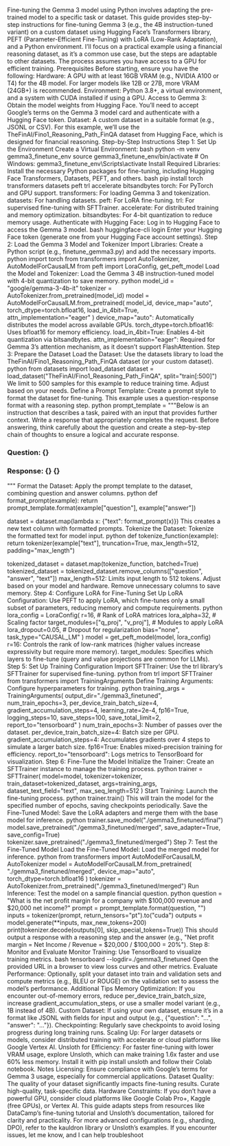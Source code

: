 Fine-tuning the Gemma 3 model using Python involves adapting the pre-trained model to a specific task or dataset. This guide provides step-by-step instructions for fine-tuning Gemma 3 (e.g., the 4B instruction-tuned variant) on a custom dataset using Hugging Face’s Transformers library, PEFT (Parameter-Efficient Fine-Tuning) with LoRA (Low-Rank Adaptation), and a Python environment. I’ll focus on a practical example using a financial reasoning dataset, as it’s a common use case, but the steps are adaptable to other datasets. The process assumes you have access to a GPU for efficient training.
Prerequisites
Before starting, ensure you have the following:
Hardware: A GPU with at least 16GB VRAM (e.g., NVIDIA A100 or T4) for the 4B model. For larger models like 12B or 27B, more VRAM (24GB+) is recommended.
Environment: Python 3.8+, a virtual environment, and a system with CUDA installed if using a GPU.
Access to Gemma 3: Obtain the model weights from Hugging Face. You’ll need to accept Google’s terms on the Gemma 3 model card and authenticate with a Hugging Face token.
Dataset: A custom dataset in a suitable format (e.g., JSONL or CSV). For this example, we’ll use the TheFinAI/Fino1_Reasoning_Path_FinQA dataset from Hugging Face, which is designed for financial reasoning.
Step-by-Step Instructions
Step 1: Set Up the Environment
Create a Virtual Environment:
bash
python -m venv gemma3_finetune_env
source gemma3_finetune_env/bin/activate  # On Windows: gemma3_finetune_env\Scripts\activate
Install Required Libraries:
Install the necessary Python packages for fine-tuning, including Hugging Face Transformers, Datasets, PEFT, and others.
bash
pip install torch transformers datasets peft trl accelerate bitsandbytes
torch: For PyTorch and GPU support.
transformers: For loading Gemma 3 and tokenization.
datasets: For handling datasets.
peft: For LoRA fine-tuning.
trl: For supervised fine-tuning with SFTTrainer.
accelerate: For distributed training and memory optimization.
bitsandbytes: For 4-bit quantization to reduce memory usage.
Authenticate with Hugging Face:
Log in to Hugging Face to access the Gemma 3 model.
bash
huggingface-cli login
Enter your Hugging Face token (generate one from your Hugging Face account settings).
Step 2: Load the Gemma 3 Model and Tokenizer
Import Libraries:
Create a Python script (e.g., finetune_gemma3.py) and add the necessary imports.
python
import torch
from transformers import AutoTokenizer, AutoModelForCausalLM
from peft import LoraConfig, get_peft_model
Load the Model and Tokenizer:
Load the Gemma 3 4B instruction-tuned model with 4-bit quantization to save memory.
python
model_id = "google/gemma-3-4b-it"
tokenizer = AutoTokenizer.from_pretrained(model_id)
model = AutoModelForCausalLM.from_pretrained(
    model_id,
    device_map="auto",
    torch_dtype=torch.bfloat16,
    load_in_4bit=True,
    attn_implementation="eager"
)
device_map="auto": Automatically distributes the model across available GPUs.
torch_dtype=torch.bfloat16: Uses bfloat16 for memory efficiency.
load_in_4bit=True: Enables 4-bit quantization via bitsandbytes.
attn_implementation="eager": Required for Gemma 3’s attention mechanism, as it doesn’t support FlashAttention.
Step 3: Prepare the Dataset
Load the Dataset:
Use the datasets library to load the TheFinAI/Fino1_Reasoning_Path_FinQA dataset (or your custom dataset).
python
from datasets import load_dataset
dataset = load_dataset("TheFinAI/Fino1_Reasoning_Path_FinQA", split="train[:500]")
We limit to 500 samples for this example to reduce training time. Adjust based on your needs.
Define a Prompt Template:
Create a prompt style to format the dataset for fine-tuning. This example uses a question-response format with a reasoning step.
python
prompt_template = """Below is an instruction that describes a task, paired with an input that provides further context. Write a response that appropriately completes the request. Before answering, think carefully about the question and create a step-by-step chain of thoughts to ensure a logical and accurate response.

### Question: {}
### Response: <think> {} </think> {}
"""
Format the Dataset:
Apply the prompt template to the dataset, combining question and answer columns.
python
def format_prompt(example):
    return prompt_template.format(example["question"], example["answer"])

dataset = dataset.map(lambda x: {"text": format_prompt(x)})
This creates a new text column with formatted prompts.
Tokenize the Dataset:
Tokenize the formatted text for model input.
python
def tokenize_function(example):
    return tokenizer(example["text"], truncation=True, max_length=512, padding="max_length")

tokenized_dataset = dataset.map(tokenize_function, batched=True)
tokenized_dataset = tokenized_dataset.remove_columns(["question", "answer", "text"])
max_length=512: Limits input length to 512 tokens. Adjust based on your model and hardware.
Remove unnecessary columns to save memory.
Step 4: Configure LoRA for Fine-Tuning
Set Up LoRA Configuration:
Use PEFT to apply LoRA, which fine-tunes only a small subset of parameters, reducing memory and compute requirements.
python
lora_config = LoraConfig(
    r=16,  # Rank of LoRA matrices
    lora_alpha=32,  # Scaling factor
    target_modules=["q_proj", "v_proj"],  # Modules to apply LoRA
    lora_dropout=0.05,  # Dropout for regularization
    bias="none",
    task_type="CAUSAL_LM"
)
model = get_peft_model(model, lora_config)
r=16: Controls the rank of low-rank matrices (higher values increase expressivity but require more memory).
target_modules: Specifies which layers to fine-tune (query and value projections are common for LLMs).
Step 5: Set Up Training Configuration
Import SFTTrainer:
Use the trl library’s SFTTrainer for supervised fine-tuning.
python
from trl import SFTTrainer
from transformers import TrainingArguments
Define Training Arguments:
Configure hyperparameters for training.
python
training_args = TrainingArguments(
    output_dir="./gemma3_finetuned",
    num_train_epochs=3,
    per_device_train_batch_size=4,
    gradient_accumulation_steps=4,
    learning_rate=2e-4,
    fp16=True,
    logging_steps=10,
    save_steps=100,
    save_total_limit=2,
    report_to="tensorboard"
)
num_train_epochs=3: Number of passes over the dataset.
per_device_train_batch_size=4: Batch size per GPU.
gradient_accumulation_steps=4: Accumulates gradients over 4 steps to simulate a larger batch size.
fp16=True: Enables mixed-precision training for efficiency.
report_to="tensorboard": Logs metrics to TensorBoard for visualization.
Step 6: Fine-Tune the Model
Initialize the Trainer:
Create an SFTTrainer instance to manage the training process.
python
trainer = SFTTrainer(
    model=model,
    tokenizer=tokenizer,
    train_dataset=tokenized_dataset,
    args=training_args,
    dataset_text_field="text",
    max_seq_length=512
)
Start Training:
Launch the fine-tuning process.
python
trainer.train()
This will train the model for the specified number of epochs, saving checkpoints periodically.
Save the Fine-Tuned Model:
Save the LoRA adapters and merge them with the base model for inference.
python
trainer.save_model("./gemma3_finetuned/final")
model.save_pretrained("./gemma3_finetuned/merged", save_adapter=True, save_config=True)
tokenizer.save_pretrained("./gemma3_finetuned/merged")
Step 7: Test the Fine-Tuned Model
Load the Fine-Tuned Model:
Load the merged model for inference.
python
from transformers import AutoModelForCausalLM, AutoTokenizer
model = AutoModelForCausalLM.from_pretrained(
    "./gemma3_finetuned/merged",
    device_map="auto",
    torch_dtype=torch.bfloat16
)
tokenizer = AutoTokenizer.from_pretrained("./gemma3_finetuned/merged")
Run Inference:
Test the model on a sample financial question.
python
question = "What is the net profit margin for a company with $100,000 revenue and $20,000 net income?"
prompt = prompt_template.format(question, "")
inputs = tokenizer(prompt, return_tensors="pt").to("cuda")
outputs = model.generate(**inputs, max_new_tokens=200)
print(tokenizer.decode(outputs[0], skip_special_tokens=True))
This should output a response with a reasoning step and the answer (e.g., "Net profit margin = Net Income / Revenue = $20,000 / $100,000 = 20%").
Step 8: Monitor and Evaluate
Monitor Training:
Use TensorBoard to visualize training metrics.
bash
tensorboard --logdir=./gemma3_finetuned
Open the provided URL in a browser to view loss curves and other metrics.
Evaluate Performance:
Optionally, split your dataset into train and validation sets and compute metrics (e.g., BLEU or ROUGE) on the validation set to assess the model’s performance.
Additional Tips
Memory Optimization: If you encounter out-of-memory errors, reduce per_device_train_batch_size, increase gradient_accumulation_steps, or use a smaller model variant (e.g., 1B instead of 4B).
Custom Dataset: If using your own dataset, ensure it’s in a format like JSONL with fields for input and output (e.g., {"question": "...", "answer": "..."}).
Checkpointing: Regularly save checkpoints to avoid losing progress during long training runs.
Scaling Up: For larger datasets or models, consider distributed training with accelerate or cloud platforms like Google Vertex AI.
Unsloth for Efficiency: For faster fine-tuning with lower VRAM usage, explore Unsloth, which can make training 1.6x faster and use 60% less memory. Install it with pip install unsloth and follow their Colab notebook.
Notes
Licensing: Ensure compliance with Google’s terms for Gemma 3 usage, especially for commercial applications.
Dataset Quality: The quality of your dataset significantly impacts fine-tuning results. Curate high-quality, task-specific data.
Hardware Constraints: If you don’t have a powerful GPU, consider cloud platforms like Google Colab Pro+, Kaggle (free GPUs), or Vertex AI.
This guide adapts steps from resources like DataCamp’s fine-tuning tutorial and Unsloth’s documentation, tailored for clarity and practicality. For more advanced configurations (e.g., sharding, DPO), refer to the kauldron library or Unsloth’s examples. If you encounter issues, let me know, and I can help troubleshoot